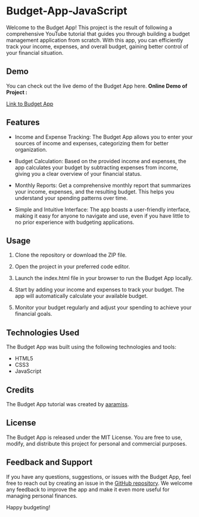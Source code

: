 # Budget-App-JavaScript

Welcome to the Budget App! This project is the result of following a comprehensive YouTube tutorial that guides you through building a budget management application from scratch. With this app, you can efficiently track your income, expenses, and overall budget, gaining better control of your financial situation.

## Demo
You can check out the live demo of the Budget App here.
**Online Demo of Project :**

<a href="https://samiraatech.github.io/Budget-app/" title="Budget-App">Link to Budget App</a>

## Features

- Income and Expense Tracking: The Budget App allows you to enter your sources of income and expenses, categorizing them for better organization.

- Budget Calculation: Based on the provided income and expenses, the app calculates your budget by subtracting expenses from income, giving you a clear overview of your financial status.

- Monthly Reports: Get a comprehensive monthly report that summarizes your income, expenses, and the resulting budget. This helps you understand your spending patterns over time.

- Simple and Intuitive Interface: The app boasts a user-friendly interface, making it easy for anyone to navigate and use, even if you have little to no prior experience with budgeting applications.

## Usage
1. Clone the repository or download the ZIP file.

1. Open the project in your preferred code editor.

1. Launch the index.html file in your browser to run the Budget App locally.

1. Start by adding your income and expenses to track your budget. The app will automatically calculate your available budget.

1. Monitor your budget regularly and adjust your spending to achieve your financial goals.

## Technologies Used
The Budget App was built using the following technologies and tools:

- HTML5
- CSS3
- JavaScript

## Credits
The Budget App tutorial was created by [aaramiss](https://aaramiss.github.io/Budget-app/).

## License
The Budget App is released under the MIT License. You are free to use, modify, and distribute this project for personal and commercial purposes.

## Feedback and Support
If you have any questions, suggestions, or issues with the Budget App, feel free to reach out by creating an issue in the [GitHub repository]([url](https://github.com/aaramiss/Budget-app/issues)). We welcome any feedback to improve the app and make it even more useful for managing personal finances.

Happy budgeting!
